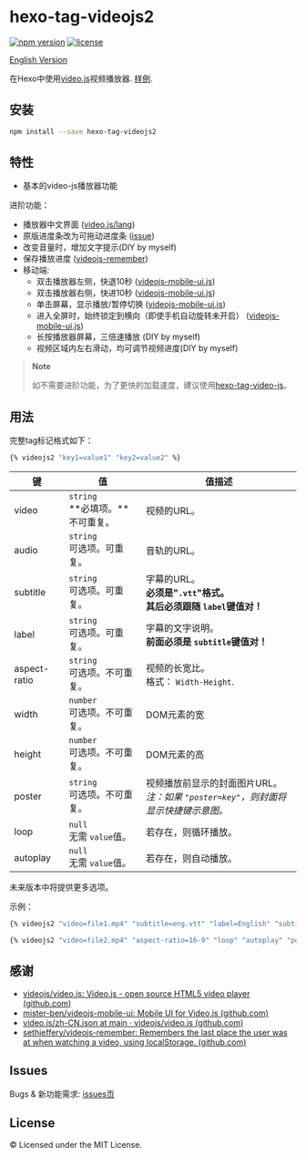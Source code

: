 # hexo-tag-videojs2

[![npm version](https://img.shields.io/npm/v/hexo-tag-videojs2.svg)](https://www.npmjs.com/package/hexo-tag-videojs2) [![license](https://img.shields.io/npm/l/hexo-tag-videojs2?style=flat)](https://raw.github.com/lzctuhao/hexo-tag-videojs2/master/LICENSE)

[English Version](https://github.com/lzctuhao/hexo-tag-videojs2/blob/main/readme.md)

在Hexo中使用[video.js](https://videojs.com/advanced?video=disneys-oceans)视频播放器. [样例](https://lzc2002.tk/2022/1210/folder-magazines/touch/mkv-the-power-of-gentle-touch/).

## 安装

```bash
npm install --save hexo-tag-videojs2
```

## 特性

- 基本的video-js播放器功能

进阶功能：

- 播放器中文界面 ([video.js/lang](https://github.com/videojs/video.js/tree/main/lang))
- 原版进度条改为可拖动进度条 ([issue](https://github.com/videojs/video.js/issues/4460))
- 改变音量时，增加文字提示(DIY by myself)
- 保存播放进度 ([videojs-remember](https://github.com/sethjeffery/videojs-remember))
- 移动端:
  - 双击播放器左侧，快退10秒 ([videojs-mobile-ui.js](https://github.com/mister-ben/videojs-mobile-ui))
  - 双击播放器右侧，快进10秒 ([videojs-mobile-ui.js](https://github.com/mister-ben/videojs-mobile-ui))
  - 单击屏幕，显示播放/暂停切换 ([videojs-mobile-ui.js](https://github.com/mister-ben/videojs-mobile-ui))
  - 进入全屏时，始终锁定到横向（即使手机自动旋转未开启） ([videojs-mobile-ui.js](https://github.com/mister-ben/videojs-mobile-ui))
  - 长按播放器屏幕，三倍速播放 (DIY by myself)
  - 视频区域内左右滑动，均可调节视频进度(DIY by myself)

> **Note**
>
> 如不需要进阶功能，为了更快的加载速度，建议使用[hexo-tag-video-js](https://github.com/Meta-Network/hexo-tag-video-js)。

## 用法

完整tag标记格式如下：

```bash
{% videojs2 "key1=value1" "key2=value2" %}
```

| 键           | 值                                     | 值描述                                                                                           |
| ------------ | -------------------------------------- | ------------------------------------------------------------------------------------------------ |
| video        | `string`<br />**必填项。**不可重复。 | 视频的URL。                                                                                      |
| audio        | `string`<br />可选项。可重复。       | 音轨的URL。                                                                                      |
| subtitle     | `string`<br />可选项。可重复。       | 字幕的URL。<br />**必须是"`.vtt`"格式。** <br />**其后必须跟随 `label`键值对！** |
| label        | `string`<br />可选项。可重复。       | 字幕的文字说明。<br />**前面必须是 `subtitle`键值对！**                                 |
| aspect-ratio | `string`<br />可选项。不可重复。     | 视频的长宽比。<br />格式： `Width-Height`.                                                     |
| width        | `number`<br />可选项。不可重复。     | DOM元素的宽                                                                                      |
| height       | `number`<br />可选项。不可重复。     | DOM元素的高                                                                                      |
| poster       | `string`<br />可选项。不可重复。     | 视频播放前显示的封面图片URL。<br />*注：如果 `"poster=key"`，则封面将显示快捷键示意图。*     |
| loop         | `null`<br />无需 `value`值。       | 若存在，则循环播放。                                                                             |
| autoplay     | `null`<br />无需 `value`值。       | 若存在，则自动播放。                                                                             |

未来版本中将提供更多选项。

示例：

```bash
{% videojs2 "video=file1.mp4" "subtitle=eng.vtt" "label=English" "subtitle=chs-eng.vtt" "label=双语" "poster=cover.png" %}

{% videojs2 "video=file2.mp4" "aspect-ratio=16-9" "loop" "autoplay" "poster=key" %}
```

## 感谢

- [videojs/video.js: Video.js - open source HTML5 video player (github.com)](https://github.com/videojs/video.js)
- [mister-ben/videojs-mobile-ui: Mobile UI for Video.js (github.com)](https://github.com/mister-ben/videojs-mobile-ui)
- [video.js/zh-CN.json at main · videojs/video.js (github.com)](https://github.com/videojs/video.js/blob/main/lang/zh-CN.json)
- [sethjeffery/videojs-remember: Remembers the last place the user was at when watching a video, using localStorage. (github.com)](https://github.com/sethjeffery/videojs-remember)

## Issues

Bugs & 新功能需求: [issues页](https://github.com/lzctuhao/hexo-tag-videojs2/issues)

## License

&copy; Licensed under the MIT License.
